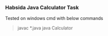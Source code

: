 ### Habsida Java Calculator Task

Tested on windows cmd with below commands
>javac *.java
>java Calculator

